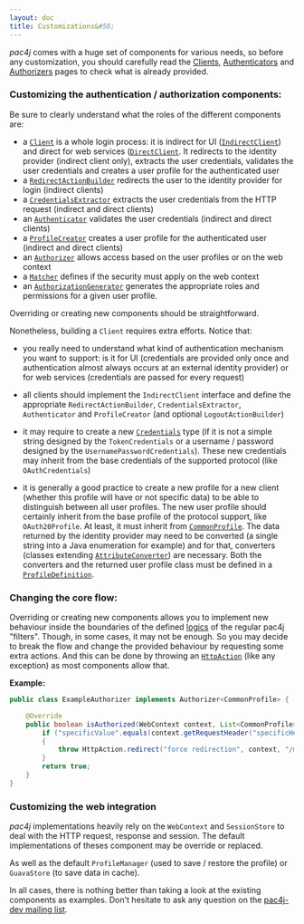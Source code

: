 ```yaml
---
layout: doc
title: Customizations&#58;
---
```


*pac4j* comes with a huge set of components for various needs, so before any customization, you should carefully read the [Clients](clients.html), [Authenticators](authenticators.html) and [Authorizers](authorizers.html) pages to check what is already provided.


### Customizing the authentication / authorization components:

Be sure to clearly understand what the roles of the different components are:

- a [`Client`](https://github.com/pac4j/pac4j/blob/master/pac4j-core/src/main/java/org/pac4j/core/client/Client.java) is a whole login process: it is indirect for UI ([`IndirectClient`](https://github.com/pac4j/pac4j/blob/master/pac4j-core/src/main/java/org/pac4j/core/client/IndirectClient.java)) and direct for web services ([`DirectClient`](https://github.com/pac4j/pac4j/blob/master/pac4j-core/src/main/java/org/pac4j/core/client/DirectClient.java). It redirects to the identity provider (indirect client only), extracts the user credentials, validates the user credentials and creates a user profile for the authenticated user
- a [`RedirectActionBuilder`](https://github.com/pac4j/pac4j/blob/master/pac4j-core/src/main/java/org/pac4j/core/redirect/RedirectActionBuilder.java) redirects the user to the identity provider for login (indirect clients)
- a [`CredentialsExtractor`](https://github.com/pac4j/pac4j/blob/master/pac4j-core/src/main/java/org/pac4j/core/credentials/extractor/CredentialsExtractor.java) extracts the user credentials from the HTTP request (indirect and direct clients)
- an [`Authenticator`](https://github.com/pac4j/pac4j/blob/master/pac4j-core/src/main/java/org/pac4j/core/credentials/authenticator/Authenticator.java) validates the user credentials (indirect and direct clients)
- a [`ProfileCreator`](https://github.com/pac4j/pac4j/blob/master/pac4j-core/src/main/java/org/pac4j/core/profile/creator/ProfileCreator.java) creates a user profile for the authenticated user (indirect and direct clients)
- an [`Authorizer`](https://github.com/pac4j/pac4j/blob/master/pac4j-core/src/main/java/org/pac4j/core/authorization/authorizer/Authorizer.java) allows access based on the user profiles or on the web context
- a [`Matcher`](https://github.com/pac4j/pac4j/blob/master/pac4j-core/src/main/java/org/pac4j/core/matching/Matcher.java) defines if the security must apply on the web context
- an [`AuthorizationGenerator`](https://github.com/pac4j/pac4j/blob/master/pac4j-core/src/main/java/org/pac4j/core/authorization/generator/AuthorizationGenerator.java) generates the appropriate roles and permissions for a given user profile.

Overriding or creating new components should be straightforward.

Nonetheless, building a `Client` requires extra efforts. Notice that:

- you really need to understand what kind of authentication mechanism you want to support: is it for UI (credentials are provided only once and authentication almost always occurs at an external identity provider) or for web services (credentials are passed for every request)

- all clients should implement the `IndirectClient` interface and define the appropriate `RedirectActionBuilder`, `CredentialsExtractor`, `Authenticator` and `ProfileCreator` (and optional `LogoutActionBuilder`)

- it may require to create a new [`Credentials`](https://github.com/pac4j/pac4j/blob/master/pac4j-core/src/main/java/org/pac4j/core/credentials/Credentials.java) type (if it is not a simple string designed by the `TokenCredentials` or a username / password designed by the `UsernamePasswordCredentials`). These new credentials may inherit from the base credentials of the supported protocol (like `OAuthCredentials`)

- it is generally a good practice to create a new profile for a new client (whether this profile will have or not specific data) to be able to distinguish between all user profiles.
The new user profile should certainly inherit from the base profile of the protocol support, like `OAuth20Profile`.
At least, it must inherit from [`CommonProfile`](https://github.com/pac4j/pac4j/blob/master/pac4j-core/src/main/java/org/pac4j/core/profile/CommonProfile.java).
The data returned by the identity provider may need to be converted (a single string into a Java enumeration for example) and for that, converters (classes extending [`AttributeConverter`](https://github.com/pac4j/pac4j/blob/master/pac4j-core/src/main/java/org/pac4j/core/profile/converter/AttributeConverter.java)) are necessary. Both the converters and the returned user profile class must be defined in a [`ProfileDefinition`](https://github.com/pac4j/pac4j/blob/master/pac4j-core/src/main/java/org/pac4j/core/profile/ProfileDefinition.java).


### Changing the core flow:

Overriding or creating new components allows you to implement new behaviour inside the boundaries of the defined [logics](how-to-implement-pac4j-for-a-new-framework.html) of the regular pac4j "filters".
Though, in some cases, it may not be enough. So you may decide to break the flow and change the provided behaviour by requesting some extra actions.
And this can be done by throwing an [`HttpAction`](https://github.com/pac4j/pac4j/blob/master/pac4j-core/src/main/java/org/pac4j/core/exception/HttpAction.java) (like any exception) as most components allow that.

**Example:**

```java
public class ExampleAuthorizer implements Authorizer<CommonProfile> {

    @Override
    public boolean isAuthorized(WebContext context, List<CommonProfile> profiles) throws HttpAction {
        if ("specificValue".equals(context.getRequestHeader("specificHeader")))
        {
            throw HttpAction.redirect("force redirection", context, "/message.html");
        }
        return true;
    }
}
```

### Customizing the web integration

*pac4j* implementations heavily rely on the `WebContext` and `SessionStore` to deal with the HTTP request, response and session. The default implementations of theses component may be override or replaced.

As well as the default `ProfileManager` (used to save / restore the profile) or `GuavaStore` (to save data in cache).


In all cases, there is nothing better than taking a look at the existing components as examples. Don't hesitate to ask any question on the [pac4j-dev mailing list](https://groups.google.com/forum/?fromgroups#!forum/pac4j-dev).
